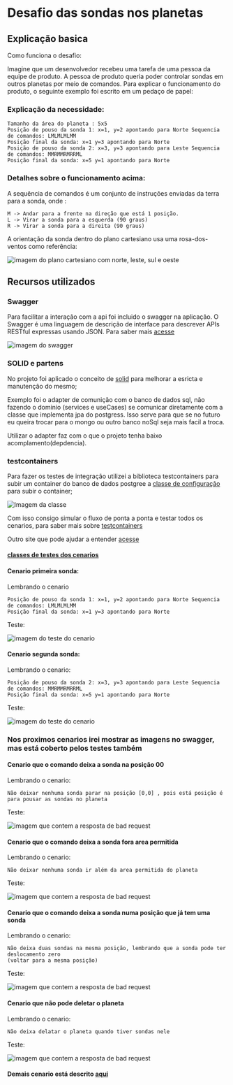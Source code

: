 # Desafio das sondas nos planetas

## Explicação basica

Como funciona o  desafio:

Imagine que um desenvolvedor recebeu uma tarefa de uma pessoa da equipe de produto. A pessoa de produto queria poder controlar sondas em outros planetas por meio de comandos. Para explicar o funcionamento do produto, o seguinte exemplo foi escrito em um pedaço de papel:

### Explicação da necessidade:

    Tamanho da área do planeta : 5x5
    Posição de pouso da sonda 1: x=1, y=2 apontando para Norte Sequencia de comandos: LMLMLMLMM
    Posição final da sonda: x=1 y=3 apontando para Norte
    Posição de pouso da sonda 2: x=3, y=3 apontando para Leste Sequencia de comandos: MMRMMRMRRML
    Posição final da sonda: x=5 y=1 apontando para Norte
###  Detalhes sobre o funcionamento acima:

A sequência de comandos é um conjunto de instruções enviadas da terra para a sonda, onde :
   
    M -> Andar para a frente na direção que está 1 posição.
    L -> Virar a sonda para a esquerda (90 graus)
    R -> Virar a sonda para a direita (90 graus)
    
A orientação da sonda dentro do plano cartesiano usa uma rosa-dos-ventos como referência:

![imagem do plano cartesiano com norte, leste, sul e oeste](../imgs/cardial.png)


## Recursos utilizados

### Swagger

Para facilitar a interação com a api foi incluido o swagger na aplicação. O Swagger é uma linguagem de descrição de interface para descrever APIs RESTful expressas usando JSON.
Para saber mais [acesse](https://swagger.io/)

![imagem do swagger](../imgs/swagger.png)

### SOLID e partens 
    
No projeto foi aplicado o conceito de [solid](https://medium.com/desenvolvendo-com-paixao/o-que-%C3%A9-solid-o-guia-completo-para-voc%C3%AA-entender-os-5-princ%C3%ADpios-da-poo-2b937b3fc530) 
para melhorar a esricta e manutenção do mesmo;

Exemplo foi o adapter de comunição com o banco de dados sql, não fazendo o dominio (services e useCases) se comunicar
diretamente com a classe que implementa jpa do postgress. Isso serve para que se no futuro eu queira trocar para o mongo
ou outro banco noSql seja mais facil a troca.

Utilizar o adapter faz com o que o projeto tenha baixo acomplamento(depdencia).




### testcontainers

Para fazer os testes de integração utilizei a biblioteca testcontainers para subir um container do banco de dados postgree
a [classe de configuração](../src/test/java/com/ta2/probechallenge/config/PostgresqlContainer.java) para subir o container;

![Imagem da classe](../imgs/configTesContainer.png)

Com isso consigo simular o fluxo de ponta a ponta e testar todos os cenarios, para saber mais sobre [testcontainers](https://testcontainers.com/)

Outro site que pode ajudar a entender [acesse](https://medium.com/dev-cave/testes-de-sistema-com-testcontainers-be07ff7deec6)

#### [classes de testes dos cenarios](../src/test/java/com/ta2/probechallenge/probe/controller/ProbeApiTestIntegration.java)

#### Cenario primeira sonda:

Lembrando o cenario

    Posição de pouso da sonda 1: x=1, y=2 apontando para Norte Sequencia de comandos: LMLMLMLMM
    Posição final da sonda: x=1 y=3 apontando para Norte

Teste:

![imagem do teste do cenario](../imgs/testeProbe1.png)


#### Cenario segunda sonda:

Lembrando o cenario:

    Posição de pouso da sonda 2: x=3, y=3 apontando para Leste Sequencia de comandos: MMRMMRMRRML
    Posição final da sonda: x=5 y=1 apontando para Norte

Teste:

![imagem do teste do cenario](../imgs/testeProbe2.png)


### Nos proximos cenarios irei mostrar as imagens no swagger, mas está coberto pelos testes também


#### Cenario que o comando deixa a sonda na posição 00

Lembrando o cenario:
    
    Não deixar nenhuma sonda parar na posição [0,0] , pois está posição é para pousar as sondas no planeta

Teste:
    
![imagem que contem a resposta de bad request](../imgs/tryLetProbeInPosition00.png)



#### Cenario que o comando deixa a sonda fora area permitida

Lembrando o cenario:

    Não deixar nenhuma sonda ir além da area permitida do planeta

Teste:

![imagem que contem a resposta de bad request](../imgs/tryLetProbeInOutsidArea.png)


#### Cenario que o comando deixa a sonda numa posição que já tem uma sonda
Lembrando o cenario:

    Não deixa duas sondas na mesma posição, lembrando que a sonda pode ter deslocamento zero 
    (voltar para a mesma posição)

Teste:

![imagem que contem a resposta de bad request](../imgs/alreadyProbeInPosition.png)


#### Cenario que não pode deletar o planeta
Lembrando o cenario:

    Não deixa delatar o planeta quando tiver sondas nele

Teste:

![imagem que contem a resposta de bad request](../imgs/dontDelete.png)


#### Demais cenario está descrito [aqui](https://github.com/users/LucasFreitasRocha/projects/1)



    

